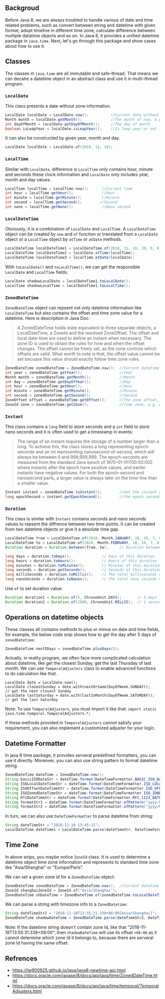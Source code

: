 ## Backgroud
Before Java 8, we are always troubled to handle various of date and time related problems, such as convert between string and datetime with given format, adopt timeline in different time zone, calculate difference between multiple datatime objects and so on. In Java 8, it provides a unified datetime package in `java.time`. Next, let's go through this package and show cases about how to use it.

## Classes
The classes in `java.time` are all immutable and safe-thread. That means we can decalre a datetime object in an abstract class and use it in multi-thread program.
### `LocalDate`
This class presents a date without zone information.
```java
LocalDate localDate = LocalDate.now();          //Current date without zone information
Month month = localDate.getMonth();             //The month of now, e.g. NOVEMBER
int dayOfMonth = localDate.getDayOfMonth();     //The day of month 
boolean isLeapYear = localDate.isLeapYear();    //Is leap year or not
```
It can also be constructed by given year, month and day.
```java
LocalDate localDate = LocalDate.of(2018, 11, 18);
```
### `LocalTime`
Similar with `LocalDate`, difference is `LocalTime` only contains hour, minute and seconds these clock information and `LocalDate` only includes year, month and day values.
```java
LocalTime localTime = LocalTime.now();      //Current time
int hour = localTime.getHour();             //Hour
int minute = localTime.getMinute();         //Minute
int second = localTime.getSecond();        //Second
int nano = localTime.getNano();             //Nano second
```
### `LocalDateTime`
Obviously, it is a combination of `LocalDate` and `LocalTime`. A `LocalDateTime` object can be created by `now` and `of` function or translated from a `LocalDate` object or a `LocalTime` object by `atTime` or `atDate` methods.
```java
LocalDateTime localDateTime1 = LocalDateTime.of(2018, 11, 18, 20, 0, 0, 0);
LocalDateTime localDateTime2 = localDate.atTime(localTime);
LocalDateTime localDateTime3 = localTime.atDate(localDate);
```
With `toLocalDate()` and `toLocalTime()`, we can get the responsible `LocalDate` and `LocalTime` fields.
```java
LocalDate shadowLocalDate = localDateTime1.toLocalDate();
LocalTime shadowLocalTime = localDateTime1.toLocalTime();
```
### `ZonedDateTime`
`ZonedDateTime` object can repsent not only datetime information like `LocalDateTime` but also contains the offset and time zone value for a datetime. Here is description in Java Doc:
> A ZonedDateTime holds state equivalent to three separate objects, a LocalDateTime, a ZoneId and the resolved ZoneOffset. The offset and local date-time are used to define an instant when necessary. The zone ID is used to obtain the rules for how and when the offset changes. The offset cannot be freely set, as the zone controls which offsets are valid.
What worth to note is that, the offset value cannot be set becuase this value should exactly follow time zone rules.
```java
ZonedDateTime zonedDateTime = ZonedDateTime.now();  //Current datetime with zone info, e.g. 2018-11-18T12:36:10.664Z[Etc/UTC]
int year = zonedDateTime.getYear();                 //Year
Month month = zonedDateTime.getMonth();             //Month
int day = zonedDateTime.getDayOfYear();             //Day
int hour = zonedDateTime.getHour();                 //Hour
int minute = zonedDateTime.getMinute();             //Minute
int second = zonedDateTime.getSecond();             //Second
ZoneOffset offset = zonedDateTime.getOffset();      //The zone offset, such as +08:00
ZoneId zone = zonedDateTime.getZone();              //Time zone, e.g. Asia/Singapore
```
### `Instant`
This class contains a `long` field to store seconds and a `int` field to store nano seconds and it is often used to get a timestamp in events:
> The range of an instant requires the storage of a number larger than a long. To achieve this, the class stores a long representing epoch-seconds and an int representing nanosecond-of-second, which will always be between 0 and 999,999,999. The epoch-seconds are measured from the standard Java epoch of 1970-01-01T00:00:00Z where instants after the epoch have positive values, and earlier instants have negative values. For both the epoch-second and nanosecond parts, a larger value is always later on the time-line than a smaller value.
```java
Instant instant = zonedDateTime.toInstant();        //Get the instant object
long epochSecond = instant.getEpochSecond();        //the epoch seconds comparing with 1970-01-01T00:00:00Z
```

### `Duration`
This class is similar with `Instant` contains seconds and nano seconds values to repsent the diffrence between two time points. It can be created from two datetime objects or give it a absolute time gap.
```java
LocalDateTime from = LocalDateTime.of(2018, Month.JANUARY, 18, 10, 7, 0);    // 2017-01-18 10:07:00
LocalDateTime to = LocalDateTime.of(2018, Month.FEBRUARY, 18, 10, 7, 0);     // 2017-02-18 10:07:00
Duration duration = Duration.between(from, to);     // Duration between 2018-01-18 10:07:00 and 2018-02-18 10:07:00

long days = duration.toDays();              // Days of this duration
long hours = duration.toHours();            // Hours of this duration
long minutes = duration.toMinutes();        // Minutes of this duration
long seconds = duration.getSeconds();       // Seconds of this duration
long milliSeconds = duration.toMillis();    // The total milliseconds of this duration
long nanoSeconds = duration.toNanos();      // The total nano seconds of this duration
```
Use `of` to set duration value:
```java
Duration duration1 = Duration.of(5, ChronoUnit.DAYS);       // 5 days
Duration duration2 = Duration.of(1000, ChronoUnit.MILLIS);  // 1 second
```
## Operations on datetime objects
These classes all contains methods to plus or minus on date and time fields, for example, the below code snip shows how to get the day after 5 days of `zonedDatetime`:
```java
ZonedDateTime next5Days = zonedDateTime.plusDays(5);
```
Actually, in reality program, we often face more complicated calculation about datetime, like get the closest Sunday, get the last Thursday of last month. We can use `TemporalAdjusters` class to enable advanced functions to do calculation like that.
```
LocalDate date = LocalDate.now();
LocalDate closestSunday = date.with(nextOrSame(DayOfWeek.SUNDAY));      // get the next closest Sunday
LocalDate lastSaturday = date.with(lastInMonth(DayOfWeek.SATURDAY));   // get the last Saturday
```
Note: To use `TemporalAdjusters`, you must import it like that: `import static java.time.temporal.TemporalAdjusters.*;`

If these methods provided in `TemporalAdjusters` cannot satisfy your requirement, you can also implement a customized adjuster for your logic.

## Datetime Formatter
In java 8 time package, it provides serveral predefined formatters, you can use it directly. Moreover, you can also use string pattern to format datetime string.
```java
ZonedDateTime dateTime = ZonedDateTime.now();
String basicISODateStr = dateTime.format(DateTimeFormatter.BASIC_ISO_DATE); //20181118Z
String ISOLocalDateTimeStr = dateTime.format(DateTimeFormatter.ISO_LOCAL_DATE_TIME);  //2018-11-18T13:43:39.268
String ISOOffsetDateTimeStr = dateTime.format(DateTimeFormatter.ISO_OFFSET_DATE_TIME); //2018-11-18T13:43:39.268Z
String ISOZonedDateTimeStr = dateTime.format(DateTimeFormatter.ISO_ZONED_DATE_TIME);  //2018-11-18T13:43:39.268Z[Etc/UTC]
String RfcDateTimeStr = dateTime.format(DateTimeFormatter.RFC_1123_DATE_TIME);  //Sun, 18 Nov 2018 13:43:39 GMT
String formatStr1 = dateTime.format(DateTimeFormatter.ofPattern("yyyy-MM-dd HH:mm:ss"));  //2018-11-18 13:45:21
String formatStr2 = dateTime.format(DateTimeFormatter.ofPattern("yyyy/MM/dd HH:mm:ss z"));  //2018/11/18 13:47:11 UTC
```

In turn, we can also use `DateTimeFormatter` to parse datetime from string:
```java
String dateTimeStr = "2018-11-18 13:45:21";
LocalDateTime dateTime1 = LocalDateTime.parse(dateTimeStr, DateTimeFormatter.ofPattern("yyyy-MM-dd HH:mm:ss"));
```

## Time Zone
In above snips, you maybe notice `ZoneId` class. It is used to determine a datetime object time zone information and represents to standard time zone like "Asia/Shanghai" or "Europe/Paris".

We can set a given zone id for a `ZonedDateTime` object:
```java
ZonedDateTime zonedDateTime = ZonedDateTime.now();  //Current datetime with zone info, e.g. 2018-11-18T12:36:10.664Z[Etc/UTC]
ZoneId shanghaiZoneId = ZoneId.of("Asia/Shanghai");
ZonedDateTime shDateTime = ZonedDateTime.of(zonedDateTime.toLocalDateTime(), shanghaiZoneId);    //2018-11-18T13:55:31.338+08:00[Asia/Shanghai]
```
We can parse a string with timezone info to a `ZonedDatetime`:
```java
String dateTimeStr2 = "2018-11-18T13:55:31.338+08:00[Asia/Shanghai]";
ZonedDateTime shadowDateTime = ZonedDateTime.parse(dateTimeStr2, DateTimeFormatter.ISO_ZONED_DATE_TIME);
```
Note: If the datetime string doesn't contain zone Id, like that "2018-11-18T13:55:31.338+08:00", then `shadowDateTime` will use its offset `+08:00` as it cannot determine which zone Id it belongs to, because there are serveral zone Id having the same offset.

## Refrences
- https://lw900925.github.io/java/java8-newtime-api.html
- https://docs.oracle.com/javase/8/docs/api/java/time/ZonedDateTime.html
- https://docs.oracle.com/javase/8/docs/api/java/time/temporal/TemporalAdjusters.html
